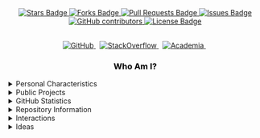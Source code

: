 <div align="center">
    <a href="https://github.com/sebetci/sebetci/">
        <img src="https://img.shields.io/github/stars/sebetci/sebetci" alt="Stars Badge"/>
    </a>
    <a href="https://github.com/sebetci/sebetci/">
        <img src="https://img.shields.io/github/forks/sebetci/sebetci" alt="Forks Badge"/>
    </a>
    <a href="https://github.com/sebetci/sebetci/">
        <img src="https://img.shields.io/github/issues-pr/sebetci/sebetci" alt="Pull Requests Badge"/>
    </a>
    <a href="https://github.com/sebetci/sebetci/">
        <img src="https://img.shields.io/github/issues/sebetci/sebetci" alt="Issues Badge"/>
    </a>
    <a href="https://github.com/sebetci/sebetci/">
        <img alt="GitHub contributors" src="https://img.shields.io/github/contributors/sebetci/sebetci?color=2b9348">
    </a> 
    <a href="https://github.com/sebetci/sebetci/">
        <img src="https://img.shields.io/github/license/sebetci/sebetci?color=2b9348" alt="License Badge"/>
    </a>
</div><br>

[comment]: # "####################################################################"
[comment]: # "Social Networks"
[comment]: # "In this section, different social media links will be shared to"
[comment]: # "interact with the community. The order of the icons from left to"
[comment]: # "right is below:"
[comment]: # "1. Twitter"
[comment]: # "2. GitHub"
[comment]: # "3. HashNode"
[comment]: # "4. Reddit"
[comment]: # "5. StackOverflow"
[comment]: # "6. Kaggle"
[comment]: # "7. HackerRank"
[comment]: # "8. Academia"
[comment]: # "9. Medium"
[comment]: # "####################################################################"

<p align="center">
<!-- 
    <a href="https://twitter.com/sercansebetci" target="_blank" rel="nofollow">
        <img src="https://github.com/sebetci/sebetci/blob/main/images/networks/twitter.svg" alt="Twitter" width="30px" height="30px" />
    </a> &nbsp;
-->
    <a href="https://github.com/sebetci" target="_blank" rel="nofollow">
        <img src="https://github.com/sebetci/sebetci/blob/main/images/networks/github.svg" alt="GitHub" width="30px" height="30px" />
    </a> &nbsp;
<!--
    <a href="https://dev.to/@sercan" target="_blank" rel="nofollow">
        <img src="https://github.com/sebetci/sebetci/blob/main/images/networks/dev.svg" alt="Dev.To" width="30px" height="30px" />
    </a> &nbsp;
    <a href="https://hashnode.com/@sercan" target="_blank" rel="nofollow">
        <img src="https://github.com/sebetci/sebetci/blob/main/images/networks/hashnode.svg" alt="HashNode" width="30px" height="30px" />
    </a> &nbsp;
    <a href="https://www.reddit.com/user/sercansebetci" target="_blank" rel="nofollow">
        <img src="https://github.com/sebetci/sebetci/blob/main/images/networks/reddit.svg" alt="Reddit" width="30px" height="30px" />
    </a> &nbsp;
-->
    <a href="https://stackoverflow.com/users/15032688/" target="_blank" rel="nofollow">
        <img src="https://github.com/sebetci/sebetci/blob/main/images/networks/stackoverflow.svg" alt="StackOverflow" width="30px" height="30px" />
    </a> &nbsp;
<!--
    <a href="https://www.kaggle.com/sercansebetci" target="_blank" rel="nofollow">
        <img src="https://github.com/sebetci/sebetci/blob/main/images/networks/kaggle.svg" alt="Kaggle" width="30px" height="30px" />
    </a> &nbsp;
    <a href="https://www.hackerrank.com/sercansebetci" target="_blank" rel="nofollow" style="width:200%">
        <img src="https://github.com/sebetci/sebetci/blob/main/images/networks/hackerrank.svg" alt="HackerRank" width="30px" height="30px" />
    </a> &nbsp;
    <a href="https://codepen.io/sercansebetci" rel="nofollow" style="width:200%">
        <img src="https://github.com/sebetci/sebetci/blob/main/images/networks/codepen.svg" alt="CodePen" width="30px" height="30px" />
    </a> &nbsp;
-->
    <a href="https://marmara.academia.edu/sercansebetci" target="_blank" rel="nofollow" style="width:200%">
        <img src="https://github.com/sebetci/sebetci/blob/main/images/networks/academia.svg" alt="Academia" width="30px" height="30px" />
    </a> &nbsp;
<!--
    <a href="https://medium.com/@sercansebetci" target="_blank" rel="nofollow" style="width:200%">
        <img src="https://github.com/sebetci/sebetci/blob/main/images/networks/medium.svg" alt="Medium" width="30px" height="30px" />
    </a> &nbsp;
-->
</p>

[comment]: # "####################################################################"
[comment]: # "Personal Information"
[comment]: # "This partition should have the following components:"
[comment]: # "(1) Personal Education Information"
[comment]: # "(2) Personal and Global Purposes"
[comment]: # "(3) Personal and Global Goals"
[comment]: # "(4) Personal Interest"
[comment]: # "(5) Current Technology Stack"
[comment]: # "(6) Academic Manifesto"
[comment]: # "(7) Respect for Nature and Peope"
[comment]: # "(8) Good Statement of Intent"
[comment]: # "####################################################################"

<div class="header">   

<!-- Original Image Size: 208 x 58
<p align="center">
    <a href="https://stackoverflow.com/users/15032688/sercan-sebet%c3%a7i"><img src="https://stackoverflow.com/users/flair/15032688.png?theme=dark" width="166" height="46" alt="profile for Sercan Sebet&#231;i at Stack Overflow, Q&amp;A for professional and enthusiast programmers" title="profile for Sercan Sebet&#231;i at Stack Overflow, Q&amp;A for professional and enthusiast programmers"></a>
</p>
-->
    
<h3 style="color:black;" align="center">Who Am I?</h3>

<details>
<summary>Personal Characteristics</summary>
    <p style="color:black;">
        <ul>
            <li>A determined, patient and free person</li>
            <li>A sensitive, observant, excited and obsessed tracker</li>
            <li>A curious, disciplined, systematic and genuine engineer</li>
        </ul>
    </p>
    </div>
</details>

[comment]: # "####################################################################"
[comment]: # "Areas Of Interest"
[comment]: # "Technology space of interest will be listed in this section."
[comment]: # "####################################################################"

<!----------------------------------------------------------------------------------
<details>
<summary>Areas Of Interest</summary>
    <p></p>
    <ul>
        <li>Space Technologies (Robotic and Communication Subsystems)</li>
        <li>Autonomous Unmanned Control Systems (UAVs, UUV, etc.)</li>
        <li>AI Technologies (Machine Learning, Artificial Neural Networks, Fuzzy Logic, etc.)</li>
        <li>Computer Vision (Real-Time Image Processing)</li>
        <li>Mobile Application Development</li>
        <li>Full-Stack Web Development</li>
        <li>Embedded Software Development</li>
    </ul>
</details>
----------------------------------------------------------------------------------->

<!----------------------------------------------------------------------------------
[comment]: # "####################################################################"
[comment]: # "Certifications"
[comment]: # "Certificate information will be shared in this section."
[comment]: # "####################################################################"

<details>
<summary>Certifications</summary>
</details>
----------------------------------------------------------------------------------->

<!----------------------------------------------------------------------------------
[comment]: # "####################################################################"
[comment]: # "Tech Stack"
[comment]: # "The Tech Stack of interest will be shared."
[comment]: # "####################################################################"

[comment]: # "####################################################################"
[comment]: # "Programming Languages"
[comment]: # "Common programming languages will be listed in this section."
[comment]: # "####################################################################"

[comment]: # "####################################################################"
[comment]: # "Frameworks of Interest"
[comment]: # "Frameworks of interest will be shared as a list in this section."
[comment]: # "####################################################################"

<details>
    <summary>Technology Stack</summary>
</details>
----------------------------------------------------------------------------------->

[comment]: # "####################################################################"
[comment]: # "Public Projects"
[comment]: # "Project information will be shared in this section."
[comment]: # "####################################################################"

<details>
    <summary>Public Projects</summary>
    <table align="center" style="margin:0px auto;">
        <thread align="center">
            <tr border="none" align="center">
                <td><b>Projects</b></td>
                <td><b>Stacks</b></td>
                <td><b>Stars</b></td>
                <td><b>Forks</b></td>
                <td><b>Issues</b></td>
                <td><b>Pull Requests</b></td>
            </tr>
        </thread>
        <tbody>
            <tr border="none" align="center">
                <td><a href="https://github.com/sebetci/sebetci"><b>sebetci</b></a></td>
                <td>Markdown, R</td>
                <td><img alt="Stars" src="https://img.shields.io/github/stars/sebetci/sebetci?style=flat&labelColor=343b41"/></td>
                <td><img alt="Forks" src="https://img.shields.io/github/forks/sebetci/sebetci?style=flat&labelColor=343b41"/></td>
                <td><img alt="Issues" src="https://img.shields.io/github/issues/sebetci/sebetci?style=flat&labelColor=343b41"/></td>
                <td><img alt="Pull Requests" src="https://img.shields.io/github/issues-pr/sebetci/sebetci?style=flat&labelColor=343b41"/></td>
            </tr>
            <tr border="none" align="center">
                <td><a href="https://github.com/sebetci/sebetci.github.io"><b>sebetci.github.io</b></a></td>
                <td>JavaScript, SCSS/CSS, HTML</td>
                <td><img alt="Stars" src="https://img.shields.io/github/stars/sebetci/sebetci.github.io?style=flate&labelColor=343b41"/></td>
                <td><img alt="Forks" src="https://img.shields.io/github/forks/sebetci/sebetci.github.io?style=flat&labelColor=343b41"/></td>
                <td><img alt="Issues" src="https://img.shields.io/github/issues/sebetci/sebetci.github.io?style=flat&labelColor=343b41"/></td>
                <td><img alt="PRs" src="https://img.shields.io/github/issues-pr/sebetci/sebetci.github.io?style=flat&labelColor=343b41"/></td>
            </tr>
            <tr border="none" align="center">
                <td><a href="https://github.com/sebetci/ADO.NET"><b>ADO.NET</b></a></td>
                <td>C#, .NET, ADO.NET, SQL, Design Patterns</td>
                <td><img alt="Stars" src="https://img.shields.io/github/stars/sebetci/ADO.NET?style=flate&labelColor=343b41"/></td>
                <td><img alt="Forks" src="https://img.shields.io/github/forks/sebetci/ADO.NET?style=flat&labelColor=343b41"/></td>
                <td><img alt="Issues" src="https://img.shields.io/github/issues/sebetci/ADO.NET?style=flat&labelColor=343b41"/></td>
                <td><img alt="PRs" src="https://img.shields.io/github/issues-pr/sebetci/ADO.NET?style=flat&labelColor=343b41"/></td>
            </tr>
            <tr border="none" align="center">
                <td><a href="https://github.com/sebetci/QML-Fundamentals"><b>QML-Fundamentals</b></a></td>
                <td>C++, Qt, QML, CMake/QMake, C, JavaScript</td>
                <td><img alt="Stars" src="https://img.shields.io/github/stars/sebetci/QML-Fundamentals?style=flate&labelColor=343b41"/></td>
                <td><img alt="Forks" src="https://img.shields.io/github/forks/sebetci/QML-Fundamentals?style=flat&labelColor=343b41"/></td>
                <td><img alt="Issues" src="https://img.shields.io/github/issues/sebetci/QML-Fundamentals?style=flat&labelColor=343b41"/></td>
                <td><img alt="PRs" src="https://img.shields.io/github/issues-pr/sebetci/QML-Fundamentals?style=flat&labelColor=343b41"/></td>
            </tr>
            <tr border="none" align="center">
                <td><a href="https://github.com/sebetci/Core"><b>Core</b></a></td>
                <td>C#, ADO.NET, Entity Framework, SQL</td>
                <td><img alt="Stars" src="https://img.shields.io/github/stars/sebetci/Core?style=flate&labelColor=343b41"/></td>
                <td><img alt="Forks" src="https://img.shields.io/github/forks/sebetci/Core?style=flat&labelColor=343b41"/></td>
                <td><img alt="Issues" src="https://img.shields.io/github/issues/sebetci/Core?style=flat&labelColor=343b41"/></td>
                <td><img alt="PRs" src="https://img.shields.io/github/issues-pr/sebetci/Core?style=flat&labelColor=343b41"/></td>
            </tr>
            <tr border="none" align="center">
                <td><a href="https://github.com/sebetci/Batch-Script-Fundamentals"><b>Batch-Script-Fundamentals</b></a></td>
                <td>Batch Scripting</td>
                <td><img alt="Stars" src="https://img.shields.io/github/stars/sebetci/Batch-Script-Fundamentals?style=flate&labelColor=343b41"/></td>
                <td><img alt="Forks" src="https://img.shields.io/github/forks/sebetci/Batch-Script-Fundamentals?style=flat&labelColor=343b41"/></td>
                <td><img alt="Issues" src="https://img.shields.io/github/issues/sebetci/Batch-Script-Fundamentals?style=flat&labelColor=343b41"/></td>
                <td><img alt="PRs" src="https://img.shields.io/github/issues-pr/sebetci/Batch-Script-Fundamentals?style=flat&labelColor=343b41"/></td>
            </tr>
            <tr border="none" align="center">
                <td><a href="https://github.com/sebetci/jQuery-Fundamentals"><b>jQuery-Fundamentals</b></a></td>
                <td>jQuery, JavaScript, HTML, CSS</td>
                <td><img alt="Stars" src="https://img.shields.io/github/stars/sebetci/jQuery-Fundamentals?style=flate&labelColor=343b41"/></td>
                <td><img alt="Forks" src="https://img.shields.io/github/forks/sebetci/jQuery-Fundamentals?style=flat&labelColor=343b41"/></td>
                <td><img alt="Issues" src="https://img.shields.io/github/issues/sebetci/jQuery-Fundamentals?style=flat&labelColor=343b41"/></td>
                <td><img alt="PRs" src="https://img.shields.io/github/issues-pr/sebetci/jQuery-Fundamentals?style=flat&labelColor=343b41"/></td>
            </tr>
            <tr border="none" align="center">
                <td><a href="https://github.com/sebetci/CSharp-Fundamentals"><b>CSharp-Fundamentals</b></a></td>
                <td>C#, JavaScript/TypeScript, ASP.NET, ADO.NET, SQL, HTML, CSS, LINQ, OOP, WinForms, Algorithms, Design Patterns, ASP.NET MVC</td>
                <td><img alt="Stars" src="https://img.shields.io/github/stars/sebetci/CSharp-Fundamentals?style=flate&labelColor=343b41"/></td>
                <td><img alt="Forks" src="https://img.shields.io/github/forks/sebetci/CSharp-Fundamentals?style=flat&labelColor=343b41"/></td>
                <td><img alt="Issues" src="https://img.shields.io/github/issues/sebetci/CSharp-Fundamentals?style=flat&labelColor=343b41"/></td>
                <td><img alt="PRs" src="https://img.shields.io/github/issues-pr/sebetci/CSharp-Fundamentals?style=flat&labelColor=343b41"/></td>
            </tr>
            <tr border="none" align="center">
                <td><a href="https://github.com/sebetci/CleanCode-Apps"><b>CleanCode-Apps</b></a></td>
                <td>C#</td>
                <td><img alt="Stars" src="https://img.shields.io/github/stars/sebetci/CleanCode-Apps?style=flate&labelColor=343b41"/></td>
                <td><img alt="Forks" src="https://img.shields.io/github/forks/sebetci/CleanCode-Apps?style=flat&labelColor=343b41"/></td>
                <td><img alt="Issues" src="https://img.shields.io/github/issues/sebetci/CleanCode-Apps?style=flat&labelColor=343b41"/></td>
                <td><img alt="PRs" src="https://img.shields.io/github/issues-pr/sebetci/CleanCode-Apps?style=flat&labelColor=343b41"/></td>
            </tr>
            <tr border="none" align="center">
                <td><a href="https://github.com/sebetci/Entity-Framework"><b>Entity-Framework</b></a></td>
                <td>C#, ASP.NET, Entity Framework</td>
                <td><img alt="Stars" src="https://img.shields.io/github/stars/sebetci/Entity-Framework?style=flate&labelColor=343b41"/></td>
                <td><img alt="Forks" src="https://img.shields.io/github/forks/sebetci/Entity-Framework?style=flat&labelColor=343b41"/></td>
                <td><img alt="Issues" src="https://img.shields.io/github/issues/sebetci/Entity-Framework?style=flat&labelColor=343b41"/></td>
                <td><img alt="PRs" src="https://img.shields.io/github/issues-pr/sebetci/Entity-Framework?style=flat&labelColor=343b41"/></td>
            </tr>
            <tr border="none" align="center">
                <td><a href="https://github.com/sebetci/CleanCode-Docs"><b>CleanCode-Docs</b></a></td>
                <td>C#</td>
                <td><img alt="Stars" src="https://img.shields.io/github/stars/sebetci/CleanCode-Docs?style=flate&labelColor=343b41"/></td>
                <td><img alt="Forks" src="https://img.shields.io/github/forks/sebetci/CleanCode-Docs?style=flat&labelColor=343b41"/></td>
                <td><img alt="Issues" src="https://img.shields.io/github/issues/sebetci/CleanCode-Docs?style=flat&labelColor=343b41"/></td>
                <td><img alt="PRs" src="https://img.shields.io/github/issues-pr/sebetci/CleanCode-Docs?style=flat&labelColor=343b41"/></td>
            </tr>
            <tr border="none" align="center">
                <td><a href="https://github.com/sebetci/MVC"><b>MVC</b></a></td>
                <td>C#, ASP.NET MVC, HTML, CSS, JavaScript</td>
                <td><img alt="Stars" src="https://img.shields.io/github/stars/sebetci/MVC?style=flate&labelColor=343b41"/></td>
                <td><img alt="Forks" src="https://img.shields.io/github/forks/sebetci/MVC?style=flat&labelColor=343b41"/></td>
                <td><img alt="Issues" src="https://img.shields.io/github/issues/sebetci/MVC?style=flat&labelColor=343b41"/></td>
                <td><img alt="PRs" src="https://img.shields.io/github/issues-pr/sebetci/MVC?style=flat&labelColor=343b41"/></td>
            </tr>
            <tr border="none" align="center">
                <td><a href="https://github.com/sebetci/CPP-Fundamentals"><b>CPP-Fundamentals</b></a></td>
                <td>C++, STL, Algorithms</td>
                <td><img alt="Stars" src="https://img.shields.io/github/stars/sebetci/CPP-Fundamentals?style=flate&labelColor=343b41"/></td>
                <td><img alt="Forks" src="https://img.shields.io/github/forks/sebetci/CPP-Fundamentals?style=flat&labelColor=343b41"/></td>
                <td><img alt="Issues" src="https://img.shields.io/github/issues/sebetci/CPP-Fundamentals?style=flat&labelColor=343b41"/></td>
                <td><img alt="PRs" src="https://img.shields.io/github/issues-pr/sebetci/CPP-Fundamentals?style=flat&labelColor=343b41"/></td>
            </tr>
            <tr border="none" align="center">
                <td><a href="https://github.com/sebetci/Node.js-Apps"><b>Node.js-Apps</b></a></td>
                <td>Node.JS, NPM, Express.JS, MongoDB, Pug</td>
                <td><img alt="Stars" src="https://img.shields.io/github/stars/sebetci/Node.js-Apps?style=flate&labelColor=343b41"/></td>
                <td><img alt="Forks" src="https://img.shields.io/github/forks/sebetci/Node.js-Apps?style=flat&labelColor=343b41"/></td>
                <td><img alt="Issues" src="https://img.shields.io/github/issues/sebetci/Node.js-Apps?style=flat&labelColor=343b41"/></td>
                <td><img alt="PRs" src="https://img.shields.io/github/issues-pr/sebetci/Node.js-Apps?style=flat&labelColor=343b41"/></td>
            </tr>
            <tr border="none" align="center">
                <td><a href="https://github.com/sebetci/ASP.NET"><b>ASP.NET</b></a></td>
                <td>C#, ASP.NET, HTML, CSS, JavaScript, Entity Framework, Design Patterns, Bootstrap, jQuery</td>
                <td><img alt="Stars" src="https://img.shields.io/github/stars/sebetci/ASP.NET?style=flate&labelColor=343b41"/></td>
                <td><img alt="Forks" src="https://img.shields.io/github/forks/sebetci/ASP.NET?style=flat&labelColor=343b41"/></td>
                <td><img alt="Issues" src="https://img.shields.io/github/issues/sebetci/ASP.NET?style=flat&labelColor=343b41"/></td>
                <td><img alt="PRs" src="https://img.shields.io/github/issues-pr/sebetci/ASP.NET?style=flat&labelColor=343b41"/></td>
            </tr>
            <tr border="none" align="center">
                <td><a href="https://github.com/sebetci/jQuery-Apps"><b>jQuery-Apps</b></a></td>
                <td>jQuery, JavaScript, HTML, CSS</td>
                <td><img alt="Stars" src="https://img.shields.io/github/stars/sebetci/jQuery-Apps?style=flate&labelColor=343b41"/></td>
                <td><img alt="Forks" src="https://img.shields.io/github/forks/sebetci/jQuery-Apps?style=flat&labelColor=343b41"/></td>
                <td><img alt="Issues" src="https://img.shields.io/github/issues/sebetci/jQuery-Apps?style=flat&labelColor=343b41"/></td>
                <td><img alt="PRs" src="https://img.shields.io/github/issues-pr/sebetci/jQuery-Apps?style=flat&labelColor=343b41"/></td>
            </tr>
            <tr border="none" align="center">
                <td><a href="https://github.com/sebetci/Windows-Forms"><b>Windows-Forms</b></a></td>
                <td>C#, Windows Forms, ADO.NET, SQL</td>
                <td><img alt="Stars" src="https://img.shields.io/github/stars/sebetci/Windows-Forms?style=flate&labelColor=343b41"/></td>
                <td><img alt="Forks" src="https://img.shields.io/github/forks/sebetci/Windows-Forms?style=flat&labelColor=343b41"/></td>
                <td><img alt="Issues" src="https://img.shields.io/github/issues/sebetci/Windows-Forms?style=flat&labelColor=343b41"/></td>
                <td><img alt="PRs" src="https://img.shields.io/github/issues-pr/sebetci/Windows-Forms?style=flat&labelColor=343b41"/></td>
            </tr>
            <tr border="none" align="center">
                <td><a href="https://github.com/sebetci/HMI.TCP.CLIENT"><b>HMI.TCP.CLIENT</b></a></td>
                <td>Qt, QML, C++, JavaScript</td>
                <td><img alt="Stars" src="https://img.shields.io/github/stars/sebetci/HMI.TCP.CLIENT?style=flate&labelColor=343b41"/></td>
                <td><img alt="Forks" src="https://img.shields.io/github/forks/sebetci/HMI.TCP.CLIENT?style=flat&labelColor=343b41"/></td>
                <td><img alt="Issues" src="https://img.shields.io/github/issues/sebetci/HMI.TCP.CLIENT?style=flat&labelColor=343b41"/></td>
                <td><img alt="PRs" src="https://img.shields.io/github/issues-pr/sebetci/HMI.TCP.CLIENT?style=flat&labelColor=343b41"/></td>
            </tr>
            <tr border="none" align="center">
                <td><a href="https://github.com/sebetci/HMI.TCP.SERVER"><b>HMI.TCP.SERVER</b></a></td>
                <td>Qt, Widget, C++, QMake</td>
                <td><img alt="Stars" src="https://img.shields.io/github/stars/sebetci/HMI.TCP.SERVER?style=flate&labelColor=343b41"/></td>
                <td><img alt="Forks" src="https://img.shields.io/github/forks/sebetci/HMI.TCP.SERVER?style=flat&labelColor=343b41"/></td>
                <td><img alt="Issues" src="https://img.shields.io/github/issues/sebetci/HMI.TCP.SERVER?style=flat&labelColor=343b41"/></td>
                <td><img alt="PRs" src="https://img.shields.io/github/issues-pr/sebetci/HMI.TCP.SERVER?style=flat&labelColor=343b41"/></td>
            </tr>
            <tr border="none" align="center">
                <td><a href="https://github.com/sebetci/Node-Apps"><b>Node-Apps</b></a></td>
                <td>Node.JS, NPM, JavaScript, HTML, CSS</td>
                <td><img alt="Stars" src="https://img.shields.io/github/stars/sebetci/Node-Apps?style=flate&labelColor=343b41"/></td>
                <td><img alt="Forks" src="https://img.shields.io/github/forks/sebetci/Node-Apps?style=flat&labelColor=343b41"/></td>
                <td><img alt="Issues" src="https://img.shields.io/github/issues/sebetci/Node-Apps?style=flat&labelColor=343b41"/></td>
                <td><img alt="PRs" src="https://img.shields.io/github/issues-pr/sebetci/Node-Apps?style=flat&labelColor=343b41"/></td>
            </tr>
            <tr border="none" align="center">
                <td><a href="https://github.com/sebetci/Android-Apps"><b>Android-Apps</b></a></td>
                <td>Android, Java, Kotlin</td>
                <td><img alt="Stars" src="https://img.shields.io/github/stars/sebetci/Android-Apps?style=flate&labelColor=343b41"/></td>
                <td><img alt="Forks" src="https://img.shields.io/github/forks/sebetci/Android-Apps?style=flat&labelColor=343b41"/></td>
                <td><img alt="Issues" src="https://img.shields.io/github/issues/sebetci/Android-Apps?style=flat&labelColor=343b41"/></td>
                <td><img alt="PRs" src="https://img.shields.io/github/issues-pr/sebetci/Android-Apps?style=flat&labelColor=343b41"/></td>
            </tr>
            <tr border="none" align="center">
                <td><a href="https://github.com/sebetci/SHW-MCS"><b>SHW-MCS</b></a></td>
                <td>C++, Qt/QML, Qt/Widget</td>
                <td><img alt="Stars" src="https://img.shields.io/github/stars/sebetci/SHW-MCS?style=flate&labelColor=343b41"/></td>
                <td><img alt="Forks" src="https://img.shields.io/github/forks/sebetci/SHW-MCS?style=flat&labelColor=343b41"/></td>
                <td><img alt="Issues" src="https://img.shields.io/github/issues/sebetci/SHW-MCS?style=flat&labelColor=343b41"/></td>
                <td><img alt="PRs" src="https://img.shields.io/github/issues-pr/sebetci/SHW-MCS?style=flat&labelColor=343b41"/></td>
            </tr>
            <tr border="none" align="center">
                <td><a href="https://github.com/sebetci/CodeFormatter"><b>CodeFormatter</b></a></td>
                <td>XML</td>
                <td><img alt="Stars" src="https://img.shields.io/github/stars/sebetci/CodeFormatter?style=flate&labelColor=343b41"/></td>
                <td><img alt="Forks" src="https://img.shields.io/github/forks/sebetci/CodeFormatter?style=flat&labelColor=343b41"/></td>
                <td><img alt="Issues" src="https://img.shields.io/github/issues/sebetci/CodeFormatter?style=flat&labelColor=343b41"/></td>
                <td><img alt="PRs" src="https://img.shields.io/github/issues-pr/sebetci/CodeFormatter?style=flat&labelColor=343b41"/></td>
            </tr>
            <tr border="none" align="center">
                <td><a href="https://github.com/sebetci/WebSocket.SocketIO.App.ChatDad"><b>WebSocket.SocketIO.App.ChatDad</b></a></td>
                <td>Node.JS, Express.JS, Socket.IO, HTML, Pug, CSS, JavaScript</td>
                <td><img alt="Stars" src="https://img.shields.io/github/stars/sebetci/WebSocket.SocketIO.App.ChatDad?style=flate&labelColor=343b41"/></td>
                <td><img alt="Forks" src="https://img.shields.io/github/forks/sebetci/WebSocket.SocketIO.App.ChatDad?style=flat&labelColor=343b41"/></td>
                <td><img alt="Issues" src="https://img.shields.io/github/issues/sebetci/WebSocket.SocketIO.App.ChatDad?style=flat&labelColor=343b41"/></td>
                <td><img alt="PRs" src="https://img.shields.io/github/issues-pr/sebetci/WebSocket.SocketIO.App.ChatDad?style=flat&labelColor=343b41"/></td>
            </tr>
            <tr border="none" align="center">
                <td><a href="https://github.com/sebetci/WebSocket.SocketIO.App.LiveBalls"><b>WebSocket.SocketIO.App.LiveBalls</b></a></td>
                <td>Node.JS, Express.JS, Socket.IO, HTML, Pug, CSS, JavaScript</td>
                <td><img alt="Stars" src="https://img.shields.io/github/stars/sebetci/WebSocket.SocketIO.App.LiveBalls?style=flate&labelColor=343b41"/></td>
                <td><img alt="Forks" src="https://img.shields.io/github/forks/sebetci/WebSocket.SocketIO.App.LiveBalls?style=flat&labelColor=343b41"/></td>
                <td><img alt="Issues" src="https://img.shields.io/github/issues/sebetci/WebSocket.SocketIO.App.LiveBalls?style=flat&labelColor=343b41"/></td>
                <td><img alt="PRs" src="https://img.shields.io/github/issues-pr/sebetci/WebSocket.SocketIO.App.LiveBalls?style=flat&labelColor=343b41"/></td>
            </tr>
            <tr border="none" align="center">
                <td><a href="https://github.com/sebetci/Node.js-Docs"><b>Node.js-Docs</b></a></td>
                <td>Node.JS, Express.JS, MongoDB, Heroku, CI/CD, Nginx, Socket.IO</td>
                <td><img alt="Stars" src="https://img.shields.io/github/stars/sebetci/Node.js-Docs?style=flate&labelColor=343b41"/></td>
                <td><img alt="Forks" src="https://img.shields.io/github/forks/sebetci/Node.js-Docs?style=flat&labelColor=343b41"/></td>
                <td><img alt="Issues" src="https://img.shields.io/github/issues/sebetci/Node.js-Docs?style=flat&labelColor=343b41"/></td>
                <td><img alt="PRs" src="https://img.shields.io/github/issues-pr/sebetci/Node.js-Docs?style=flat&labelColor=343b41"/></td>
            </tr>
            <tr border="none" align="center">
                <td><a href="https://github.com/sebetci/WebSocket.SocketIO"><b>WebSocket.SocketIO</b></a></td>
                <td>Node.JS, Express.JS, MongoDB, Socket.IO</td>
                <td><img alt="Stars" src="https://img.shields.io/github/stars/sebetci/WebSocket.SocketIO?style=flate&labelColor=343b41"/></td>
                <td><img alt="Forks" src="https://img.shields.io/github/forks/sebetci/WebSocket.SocketIO?style=flat&labelColor=343b41"/></td>
                <td><img alt="Issues" src="https://img.shields.io/github/issues/sebetci/WebSocket.SocketIO?style=flat&labelColor=343b41"/></td>
                <td><img alt="PRs" src="https://img.shields.io/github/issues-pr/sebetci/WebSocket.SocketIO?style=flat&labelColor=343b41"/></td>
            </tr>
            <tr border="none" align="center">
                <td><a href="https://github.com/sebetci/QT-WIDGET-FUNDAMENTALS"><b>QT-WIDGET-FUNDAMENTALS</b></a></td>
                <td>Qt/Widget, C++</td>
                <td><img alt="Stars" src="https://img.shields.io/github/stars/sebetci/QT-WIDGET-FUNDAMENTALS?style=flate&labelColor=343b41"/></td>
                <td><img alt="Forks" src="https://img.shields.io/github/forks/sebetci/QT-WIDGET-FUNDAMENTALS?style=flat&labelColor=343b41"/></td>
                <td><img alt="Issues" src="https://img.shields.io/github/issues/sebetci/QT-WIDGET-FUNDAMENTALS?style=flat&labelColor=343b41"/></td>
                <td><img alt="PRs" src="https://img.shields.io/github/issues-pr/sebetci/QT-WIDGET-FUNDAMENTALS?style=flat&labelColor=343b41"/></td>
            </tr>
            <tr border="none" align="center">
                <td><a href="https://github.com/sebetci/C-Fundamentals"><b>C-Fundamentals</b></a></td>
                <td>C</td>
                <td><img alt="Stars" src="https://img.shields.io/github/stars/sebetci/C-Fundamentals?style=flate&labelColor=343b41"/></td>
                <td><img alt="Forks" src="https://img.shields.io/github/forks/sebetci/C-Fundamentals?style=flat&labelColor=343b41"/></td>
                <td><img alt="Issues" src="https://img.shields.io/github/issues/sebetci/C-Fundamentals?style=flat&labelColor=343b41"/></td>
                <td><img alt="PRs" src="https://img.shields.io/github/issues-pr/sebetci/C-Fundamentals?style=flat&labelColor=343b41"/></td>
            </tr>
            <tr border="none" align="center">
                <td><a href="https://github.com/sebetci/ExpressMovieRestAPI"><b>ExpressMovieRestAPI</b></a></td>
                <td>Node.JS, Express.JS, HTML, Pug, CSS</td>
                <td><img alt="Stars" src="https://img.shields.io/github/stars/sebetci/ExpressMovieRestAPI?style=flate&labelColor=343b41"/></td>
                <td><img alt="Forks" src="https://img.shields.io/github/forks/sebetci/ExpressMovieRestAPI?style=flat&labelColor=343b41"/></td>
                <td><img alt="Issues" src="https://img.shields.io/github/issues/sebetci/ExpressMovieRestAPI?style=flat&labelColor=343b41"/></td>
                <td><img alt="PRs" src="https://img.shields.io/github/issues-pr/sebetci/ExpressMovieRestAPI?style=flat&labelColor=343b41"/></td>
            </tr>
            <tr border="none" align="center">
                <td><a href="https://github.com/sebetci/JavaScript-Apps"><b>JavaScript-Apps</b></a></td>
                <td>JavaScript, CSS, HTML</td>
                <td><img alt="Stars" src="https://img.shields.io/github/stars/sebetci/JavaScript-Apps?style=flate&labelColor=343b41"/></td>
                <td><img alt="Forks" src="https://img.shields.io/github/forks/sebetci/JavaScript-Apps?style=flat&labelColor=343b41"/></td>
                <td><img alt="Issues" src="https://img.shields.io/github/issues/sebetci/JavaScript-Apps?style=flat&labelColor=343b41"/></td>
                <td><img alt="PRs" src="https://img.shields.io/github/issues-pr/sebetci/JavaScript-Apps?style=flat&labelColor=343b41"/></td>
            </tr>
            <tr border="none" align="center">
                <td><a href="https://github.com/sebetci/JavaScript-Fundamentals"><b>JavaScript-Fundamentals</b></a></td>
                <td>JavaScript, AJAX, Algorithms, HTML, CSS</td>
                <td><img alt="Stars" src="https://img.shields.io/github/stars/sebetci/JavaScript-Fundamentals?style=flate&labelColor=343b41"/></td>
                <td><img alt="Forks" src="https://img.shields.io/github/forks/sebetci/JavaScript-Fundamentals?style=flat&labelColor=343b41"/></td>
                <td><img alt="Issues" src="https://img.shields.io/github/issues/sebetci/JavaScript-Fundamentals?style=flat&labelColor=343b41"/></td>
                <td><img alt="PRs" src="https://img.shields.io/github/issues-pr/sebetci/JavaScript-Fundamentals?style=flat&labelColor=343b41"/></td>
            </tr>
            <tr border="none" align="center">
                <td><a href="https://github.com/sebetci/CSharp-Docs"><b>CSharp-Docs</b></a></td>
                <td>C#</td>
                <td><img alt="Stars" src="https://img.shields.io/github/stars/sebetci/CSharp-Docs?style=flate&labelColor=343b41"/></td>
                <td><img alt="Forks" src="https://img.shields.io/github/forks/sebetci/CSharp-Docs?style=flat&labelColor=343b41"/></td>
                <td><img alt="Issues" src="https://img.shields.io/github/issues/sebetci/CSharp-Docs?style=flat&labelColor=343b41"/></td>
                <td><img alt="PRs" src="https://img.shields.io/github/issues-pr/sebetci/CSharp-Docs?style=flat&labelColor=343b41"/></td>
            </tr>
            <tr border="none" align="center">
                <td><a href="https://github.com/sebetci/Java-Docs"><b>Java-Docs</b></a></td>
                <td>Java</td>
                <td><img alt="Stars" src="https://img.shields.io/github/stars/sebetci/Java-Docs?style=flate&labelColor=343b41"/></td>
                <td><img alt="Forks" src="https://img.shields.io/github/forks/sebetci/Java-Docs?style=flat&labelColor=343b41"/></td>
                <td><img alt="Issues" src="https://img.shields.io/github/issues/sebetci/Java-Docs?style=flat&labelColor=343b41"/></td>
                <td><img alt="PRs" src="https://img.shields.io/github/issues-pr/sebetci/Java-Docs?style=flat&labelColor=343b41"/></td>
            </tr>
            <tr border="none" align="center">
                <td><a href="https://github.com/sebetci/Java-Fundamentals"><b>Java-Fundamentals</b></a></td>
                <td>Java</td>
                <td><img alt="Stars" src="https://img.shields.io/github/stars/sebetci/Java-Fundamentals?style=flate&labelColor=343b41"/></td>
                <td><img alt="Forks" src="https://img.shields.io/github/forks/sebetci/Java-Fundamentals?style=flat&labelColor=343b41"/></td>
                <td><img alt="Issues" src="https://img.shields.io/github/issues/sebetci/Java-Fundamentals?style=flat&labelColor=343b41"/></td>
                <td><img alt="PRs" src="https://img.shields.io/github/issues-pr/sebetci/Java-Fundamentals?style=flat&labelColor=343b41"/></td>
            </tr>
            <tr border="none" align="center">
                <td><a href="https://github.com/sebetci/Angular-Docs"><b>Angular-Docs</b></a></td>
                <td>Angular, JavaScript, HTML, CSS</td>
                <td><img alt="Stars" src="https://img.shields.io/github/stars/sebetci/Angular-Docs?style=flate&labelColor=343b41"/></td>
                <td><img alt="Forks" src="https://img.shields.io/github/forks/sebetci/Angular-Docs?style=flat&labelColor=343b41"/></td>
                <td><img alt="Issues" src="https://img.shields.io/github/issues/sebetci/Angular-Docs?style=flat&labelColor=343b41"/></td>
                <td><img alt="PRs" src="https://img.shields.io/github/issues-pr/sebetci/Angular-Docs?style=flat&labelColor=343b41"/></td>
            </tr>
            <tr border="none" align="center">
                <td><a href="https://github.com/sebetci/NET-Docs"><b>NET-Docs</b></a></td>
                <td>.NET, C#, SQL, Web API, ASP.NET MVC, .NET CLI, Razor Pages</td>
                <td><img alt="Stars" src="https://img.shields.io/github/stars/sebetci/NET-Docs?style=flate&labelColor=343b41"/></td>
                <td><img alt="Forks" src="https://img.shields.io/github/forks/sebetci/NET-Docs?style=flat&labelColor=343b41"/></td>
                <td><img alt="Issues" src="https://img.shields.io/github/issues/sebetci/NET-Docs?style=flat&labelColor=343b41"/></td>
                <td><img alt="PRs" src="https://img.shields.io/github/issues-pr/sebetci/NET-Docs?style=flat&labelColor=343b41"/></td>
            </tr>
        </tbody>
    </table>
</details>

[comment]: # "####################################################################"
[comment]: # "GitHub Statistics"
[comment]: # "GitHub Stats will be shared in this section."
[comment]: # "Metrics Source: https://metrics.lecoq.io/"
[comment]: # "Method: ../.github/workflows/animation.yaml"
[comment]: # "####################################################################"

<details>
    <summary>GitHub Statistics</summary>
    <table>
        <tbody>
            <tr>
                <th align="center">Statistics</th>
                <th align="center">Contributions</th>
            </tr>
            <td align="center">
                <img alt="" width="400" src="https://github.com/sebetci/sebetci/blob/main/github-metrics.svg">
                <img width="900" height="1" alt="">
            </td>
            <td align="center">
                <p><b>GitHub User Contributions Graph</b></p>
                <img alt="" width="400" src="https://raw.githubusercontent.com/sebetci/sebetci/output/github-contribution-grid-snake.svg">
                <img width="900" height="1" alt="">
                <br></br>
                <p><b>User Contributions</b></p>
                <a href="https://badges.pufler.dev/contributors/sebetci/sebetci?size=50&padding=5&bots=true">
                    <img src="https://badges.pufler.dev/contributors/sebetci/sebetci?size=50&padding=5&bots=true" alt="Contributing"/>
                </a>
            </td>
        </tbody>
    </table>
</details>

[comment]: # "####################################################################"
[comment]: # "Repository Information"
[comment]: # "Repository information will be checked in this section."
[comment]: # "Metrics Source: https://github.com/gaurav-nelson/github-action-markdown-link-check"
[comment]: # "Method: ../.github/workflow/markdown.yaml"
[comment]: # "Metrics Source: https://github.com/lowlighter/metrics"
[comment]: # "Method: ../.github/workflow/metrics.yaml"
[comment]: # "Metrics Source: https://github.com/divykj/wakatime-charts"
[comment]: # "Method: ../.github/workflow/wakatime.yaml"
[comment]: # "Metrics Source: https://github.com/r-lib/actions"
[comment]: # "Method: ../.github/workflow/twitter.yaml"
[comment]: # "####################################################################"

<details>
<summary>Repository Information</summary>
<p align="center">
     <a href="https://saythanks.io/to/sercansebetci@gmail.com">
        <img src="https://img.shields.io/badge/Say%20Thanks-Sercan-ffe80c.svg" alt="Say Thanks"/>
    </a>
    <a href="https://sebetci.github.io/">
        <img src="https://img.shields.io/badge/Website-live-ffe80c?style=flat" alt="Portfolio"/>
    </a>
    <a href="https://github.com/sebetci/sebetci/pulls">
        <img src="https://img.shields.io/badge/PRs-new-blueviolet.svg?style=flat" alt="PRs"/>
    </a>
    <a href="https://github.com/sebetci/sebetci">
        <img src="https://img.shields.io/badge/Made%20with-markdown-blue.svg" alt="Made With Markdown"/>
    </a>
    <a href="https://github.com/sebetci/sebetci">
        <img src="https://img.shields.io/badge/License-MIT-blue.svg" alt="License"/>
    </a>
    <a href="https://github.com/sebetci/sebetci/actions/workflows/markdown.yaml">
        <img src="https://github.com/sebetci/sebetci/actions/workflows/markdown.yaml/badge.svg" alt="Markdown"/>
    </a>
    <a href="https://github.com/sebetci/sebetci/actions/workflows/metrics.yaml">
        <img src="https://github.com/sebetci/sebetci/actions/workflows/metrics.yaml/badge.svg?branch=main" alt="Metrics"/>
    </a>
</p>
</details>

<details>
    <summary>Interactions</summary>
    <table align="center" style="margin:0px auto;">
        <thread align="center">
            <tr border="none" align="center">
                <td><b>T</b></td>
                <td><b>S</b></td>
                <td><b>Repository</b></td>
                <td><b>Title</b></td>
            </tr>
        </thread>
        <tbody>
            <tr border="none" align="left">
		        <td>I</td>
                <td>:x:</td>
                <td><a href="https://github.com/microsoft/vscode/issues/137077"><b>microsoft/vscode</b></a></td>
                <td>Implement Interface" Option Not Displayed in Right-Click Menu...</td>
            </tr>
            <tr border="none" align="left">
                <td>I</td>
                <td>:x:</td>
                <td><a href="https://github.com/dotnet/docs/issues/25963"><b>dotnet/docs</b></a></td>
                <td>Fix Suggestion</td>
            </tr>
            <tr border="none" align="left">
                <td>I</td>
                <td>:heavy_check_mark:	</td>
                <td><a href="https://github.com/atilsamancioglu/A18-TabbedJavaFragment/issues/1"><b>atilsamancioglu/A18-TabbedJavaFragment</b></a></td>
                <td>[ERROR] ViewModelProviders is deprecated</td>
            </tr>
            <tr border="none" align="left">
                <td>I</td>
                <td>:heavy_check_mark:	</td>
                <td><a href="https://github.com/atilsamancioglu/A18-TabbedJavaFragment/issues/1"><b>atilsamancioglu/A18-TabbedJavaFragment</b></a></td>
                <td>[ERROR] ViewModelProviders is deprecated</td>
            </tr>
            <tr border="none" align="left">
                <td>I</td>
                <td>:heavy_check_mark:	</td>
                <td><a href="https://github.com/atilsamancioglu/A33-RetrofitJava/issues/3"><b>atilsamancioglu/A33-RetrofitJava</b></a></td>
                <td>[QUESTION] The program doesn't work as expected when making... </td>
            </tr>
            <tr border="none" align="left">
                <td>I</td>
                <td>:heavy_check_mark:	</td>
                <td><a href="https://github.com/atilsamancioglu/A33-RetrofitJava/issues/2"><b>atilsamancioglu/A33-RetrofitJava</b></a></td>
                <td>[INFO] About Retrofit and RxJava Latest Versions</td>
            </tr>
            <tr border="none" align="left">
                <td>I</td>
                <td>:heavy_check_mark:	</td>
                <td><a href="https://github.com/atilsamancioglu/A33-RetrofitJava/issues/1"><b>atilsamancioglu/A33-RetrofitJava</b></a></td>
                <td>[ERROR] /prices is now a deprecated endpoint in the Nomics...</td>
            </tr>
            <tr border="none" align="left">
                <td>I</td>
                <td>:heavy_check_mark:	</td>
                <td><a href="https://github.com/npocmaka/batch.scripts/issues/47"><b>npocmaka/batch.scripts</b></a></td>
                <td>"find" function in binaryTree.bat file doesn't work</td>
            </tr>
            <tr border="none" align="left">
                <td>I</td>
                <td>:heavy_check_mark:	</td>
                <td><a href="https://github.com/npocmaka/batch.scripts/issues/44"><b>npocmaka/batch.scripts</b></a></td>
                <td>Fix Suggestion</td>
            </tr>
            <tr border="none" align="left">
                <td>I</td>
                <td>:heavy_check_mark:	</td>
                <td><a href="https://github.com/geekcomputers/Batch/issues/5"><b>geekcomputers/Batch</b></a></td>
                <td>Invalid Usage Notice </td>
            </tr>
            <tr border="none" align="left">
                <td>I</td>
                <td>:heavy_check_mark:	</td>
                <td><a href="https://github.com/voidrealms/qmlb-7-5/issues/1"><b>voidrealms/qmlb-7-5</b></a></td>
                <td>Problem reading state property</td>
            </tr>
            <tr border="none" align="left">
                <td>I</td>
                <td>:x:</td>
                <td><a href="https://github.com/atilsamancioglu/K02-ClassesAndFunctions/issues/1"><b>atilsamancioglu/K02-ClassesAndFunctions</b></a></td>
                <td>[ERROR] Unresolved Reference TextView, Button, etc.</td>
            </tr>
            <tr border="none" align="left">
		        <td>I</td>
                <td>:x:</td>
                <td><a href="https://github.com/npocmaka/batch.scripts/issues/43"><b>npocmaka/batch.scripts</b></a></td>
                <td>Why is the __COMPAT_LAYER variable defined?</td>
            </tr>
            <tr border="none" align="left">
		        <td>I</td>
                <td>:x:</td>
                <td><a href="https://github.com/voidrealms/qmlb-8-17/issues/1"><b>voidrealms/qmlb-8-17</b></a></td>
                <td>Logic Error</td>
            </tr>
            <tr border="none" align="left">
		        <td>I</td>
                <td>:x:</td>
                <td><a href="https://github.com/100/Cranium/issues/15"><b>100/Cranium</b></a></td>
                <td>Incorrect Variable Naming In Sample Application</td>
            </tr>
            <tr border="none" align="left">
		        <td>I</td>
                <td>:x:</td>
                <td><a href="https://github.com/sadikturan/komple-web-gelistirme-dersleri/issues/20"><b>sadikturan/komple-web-gelistirme-dersleri</b></a></td>
                <td>Third Party JavaScript Libraries Not Working in ASP.NET Core...</td>
            </tr>
            <tr border="none" align="left">
		        <td>I</td>
                <td>:x:</td>
                <td><a href="https://github.com/OmniSharp/omnisharp-vscode/issues/4890"><b>OmniSharp/omnisharp-vscode</b></a></td>
                <td>"Implement Interface" Option Not Displayed...</td>
            </tr>
            <tr border="none" align="left">
		        <td>I</td>
                <td>:x:</td>
                <td><a href="https://github.com/atilsamancioglu/A46-JavaTravelBook/issues/1"><b>atilsamancioglu/A46-JavaTravelBook</b></a></td>
                <td>Android App Crashes When It Cannot Find/Connect to GPS</td>
            </tr>
            <tr border="none" align="left">
		        <td>I</td>
                <td>:x:</td>
                <td><a href="https://github.com/sadikturan/komple-web-gelistirme-dersleri/issues/19"><b>sadikturan/komple-web-gelistirme-dersleri</b></a></td>
                <td>TS(2322) Error When Using Observable </td>
            </tr>
            <tr border="none" align="left">
		        <td>I</td>
                <td>:x:</td>
                <td><a href="https://github.com/sadikturan/komple-web-gelistirme-dersleri/issues/18"><b>sadikturan/komple-web-gelistirme-dersleri</b></a></td>
                <td>Bootstrap Version Issue in Angular Section</td>
            </tr>
            <tr border="none" align="left">
                <td>I</td>
                <td>:x:</td>
                <td><a href="https://github.com/sadikturan/komple-web-gelistirme-dersleri/issues/17"><b>sadikturan/komple-web-gelistirme-dersleri</b></a></td>
                <td>TypeScript Error When Transpiling</td>
            </tr>
            <tr border="none" align="left">
                <td>I</td>
                <td>:x:</td>
                <td><a href="https://github.com/sadikturan/komple-web-gelistirme-dersleri/issues/16"><b>sadikturan/komple-web-gelistirme-dersleri</b></a></td>
                <td>Fix Suggestion</td>
            </tr>
            <tr border="none" align="left">
                <td>I</td>
                <td>:x:</td>
                <td><a href="https://github.com/sadikturan/komple-web-gelistirme-dersleri/issues/15"><b>sadikturan/komple-web-gelistirme-dersleri</b></a></td>
                <td>Non-critical Fix Suggestion</td>
            </tr>
            <tr border="none" align="left">
                <td>I</td>
                <td>:x:</td>
                <td><a href="https://github.com/sadikturan/komple-web-gelistirme-dersleri/issues/14"><b>sadikturan/komple-web-gelistirme-dersleri</b></a></td>
                <td>Fix Suggestion </td>
            </tr>
            <tr border="none" align="left">
                <td>I</td>
                <td>:x:</td>
                <td><a href="https://github.com/sadikturan/komple-web-gelistirme-dersleri/issues/13"><b>sadikturan/komple-web-gelistirme-dersleri</b></a></td>
                <td>Error Using set() and get() Functions...</td>
            </tr>
            <tr border="none" align="left">
                <td>I</td>
                <td>:x:</td>
                <td><a href="https://github.com/sadikturan/komple-web-gelistirme-dersleri/issues/12"><b>sadikturan/komple-web-gelistirme-dersleri</b></a></td>
                <td>Responsive Web Page Example Not Working</td>
            </tr>
            <tr border="none" align="left">
                <td>I</td>
                <td>:x:</td>
                <td><a href="https://github.com/AndrewLaing/CHowToProgramExercises/issues/5"><b>AndrewLaing/CHowToProgramExercises</b></a></td>
                <td>Fix Suggestion </td>
            </tr>
            <tr border="none" align="left">
                <td>I</td>
                <td>:x:</td>
                <td><a href="https://github.com/AndrewLaing/CHowToProgramExercises/issues/4"><b>AndrewLaing/CHowToProgramExercises</b></a></td>
                <td>Macro Expansion Proposal</td>
            </tr>
            <tr border="none" align="left">
                <td>I</td>
                <td>:x:</td>
                <td><a href="https://github.com/AndrewLaing/CHowToProgramExercises/issues/3"><b>AndrewLaing/CHowToProgramExercises</b></a></td>
                <td>Fix Suggestion</td>
            </tr>
            <tr border="none" align="left">
                <td>I</td>
                <td>:x:</td>
                <td><a href="https://github.com/AndrewLaing/CHowToProgramExercises/issues/2"><b>AndrewLaing/CHowToProgramExercises</b></a></td>
                <td>Fix Suggestion</td>
            </tr>
            <tr border="none" align="left">
                <td>I</td>
                <td>:x:</td>
                <td><a href="https://github.com/pdeitel/CHowtoProgram9e/issues/1"><b>pdeitel/CHowtoProgram9e</b></a></td>
                <td>Fix Suggestion</td>
            </tr>
            <tr border="none" align="left">
                <td>I</td>
                <td>:x:</td>
                <td><a href="https://github.com/AndrewLaing/CHowToProgramExercises/issues/1"><b>AndrewLaing/CHowToProgramExercises</b></a></td>
                <td>Incorrect Implementation</td>
            </tr>    
            <tr border="none" align="left">
		        <td>PR</td>
                <td>:x:</td>
                <td><a href="https://github.com/geekcomputers/Batch/pull/6"><b>geekcomputers/Batch</b></a></td>
		        <td>Structural improvements on scripts</td>
            </tr>
            <tr border="none" align="left">
		        <td>PR</td>
                <td>:x:</td>
                <td><a href="https://github.com/npocmaka/batch.scripts/pull/46"><b>npocmaka/batch.scripts</b></a></td>
		        <td>Bugs in find function fixed</td>
            </tr>
        </tbody>
    </table>
</details>

<details>
    <summary>Ideas</summary>
    <table align="center" style="margin:0px auto;">
        <thread align="center">
            <tr border="none" align="center">
                <td><b>Author</b></td>
                <td><b>Idea</b></td>
            </tr>
        </thread>
        <tbody>
            <tr border="none" align="left">
                <td>Robert Sprague</td>
		        <td>Orwell was an optimist.</td>
            </tr>
            <tr border="none" align="left">
                <td>Flannery O'Connor</td>
		        <td>I write to discover what I know.</td>
            </tr>
            <tr border="none" align="left">
                <td>Jack Kerouac</td>
		        <td>One day I will find the right words, and they will be simple.</td>
            </tr>
            <tr border="none" align="left">
		        <td>John Steinbeck</td>
                <td>And now that you don't have to be perfect, you can be good.</td>
            </tr>
            <tr border="none" align="left">
		        <td>Reid Hoffman</td>
                <td>If you're not embarrassed by the first version of your product, you've launched too late.</td>
            </tr>
        </tbody>
    </table>
</details>
